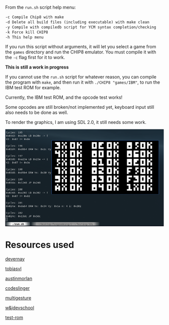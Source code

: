 From the ``run.sh`` script help menu:
```
-c Compile Chip8 with make
-d Delete all build files (including executable) with make clean
-y Compile with compiledb script for YCM syntax completion/checking
-k Force kill CHIP8 
-h This help menu
```

If you run this script without arguments, it will let you select a game from the ``games`` directory and run the CHIP8 emulator. 
You must compile it with the ``-c`` flag first for it to work.



**This is still a work in progress**

If you cannot use the ``run.sh`` script for whatever reason, you can compile the program with ``make``,
and then run it with ``./CHIP8 "games/IBM"``, to run the IBM test ROM for example.

Currently, the IBM test ROM, and the opcode test works! 

Some opcodes are still broken/not implemented yet, keyboard input still also needs to be done as well.

To render the graphics, I am using SDL 2.0, it still needs some work.

![SDL](images/SDL.png)

# Resources used
[devernay](http://devernay.free.fr/hacks/chip8/C8TECH10.HTM)

[tobiasvl](https://tobiasvl.github.io/blog/write-a-chip-8-emulator/)

[austinmorlan](https://austinmorlan.com/posts/chip8_emulator/)

[codeslinger](http://www.codeslinger.co.uk/pages/projects/chip8.html)

[multigesture](https://multigesture.net/articles/how-to-write-an-emulator-chip-8-interpreter/)

[w&jdevschool](https://blog.wjdevschool.com/blog/video-game-console-emulator/)

[test-rom](https://github.com/corax89/chip8-test-rom)



